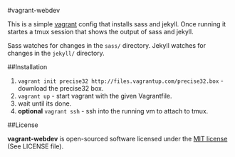 #vagrant-webdev

This is a simple [vagrant](http://www.vagrantup.com/) config that installs sass and jekyll. Once running it startes a tmux session that shows the output of sass and jekyll.

Sass watches for changes in the `sass/` directory.
Jekyll watches for changes in the `jekyll/` directory.

##Installation

1. `vagrant init precise32 http://files.vagrantup.com/precise32.box` - download the precise32 box.
2. `vagrant up` - start vagrant with the given Vagrantfile.
3. wait until its done.
4. __optional__ `vagrant ssh` - ssh into the running vm to attach to tmux.


##License

__vagrant-webdev__ is open-sourced software licensed under the [MIT license](http://opensource.org/licenses/MIT) (See LICENSE file).
